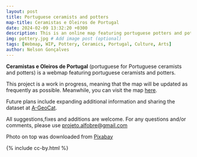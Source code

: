 ```yaml
---
layout: post
title: Portuguese ceramists and potters
map-title: Ceramistas e Oleiros de Portugal
date: 2024-02-09 13:32:20 +0300
description: This is an online map featuring portuguese potters and potteries. # Add post description (optional)
img: pottery.jpg # Add image post (optional)
tags: [Webmap, WIP, Pottery, Ceramics, Portugal, Culture, Arts]
author: Nelson Gonçalves
---
```


**Ceramistas e Oleiros de Portugal** (portuguese for Portuguese ceramists and potters) is a webmap featuring portuguese ceramists and potters.

This project is a work in progress, meaning that the map will be updated as frequently as possible. Meanwhile, you can visit the map [here](https://umap.openstreetmap.fr/en/map/ceramistas-e-oleiros-de-portugal_1021961#7/40.019/-6.976). 

Future plans include expanding additional information and sharing the dataset at [A-GeoCat](https://a-geocat.alfobre.com/).

All suggestions,fixes and additions are welcome. For any questions and/or comments, please use projeto.alfobre@gmail.com 

Photo on top was downloaded from [Pixabay](https://pixabay.com/)

{% include cc-by.html %}
